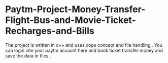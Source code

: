 # Paytm-Project-Money-Transfer-Flight-Bus-and-Movie-Ticket-Recharges-and-Bills
The project is written in c++ and uses oops concept and file handling .
You can login into your paytm account here and book ticket transfer money and save the data in files .
